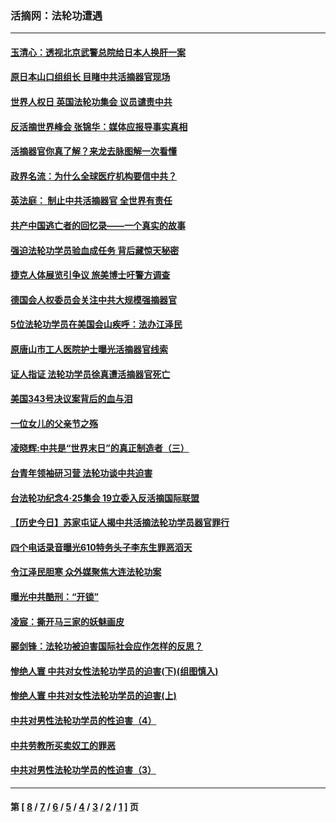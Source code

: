 ### 活摘网：法轮功遭遇
---
#### [玉清心：透视北京武警总院给日本人换肝一案](../../pages/nf5881/n13771978.md?08120430) 
#### [原日本山口组组长 目睹中共活摘器官现场](../../pages/nf5881/n13767360.md?08120430) 
#### [世界人权日 英国法轮功集会 议员谴责中共](../../pages/nf5881/n13431763.md?08120430) 
#### [反活摘世界峰会 张锦华：媒体应报导事实真相](../../pages/nf5881/n13278502.md?08120430) 
#### [活摘器官你真了解？来龙去脉图解一次看懂](../../pages/nf5881/n13013820.md?08120430) 
#### [政界名流：为什么全球医疗机构要信中共？](../../pages/nf5881/n11945479.md?08120430) 
#### [英法庭： 制止中共活摘器官 全世界有责任](../../pages/nf5881/n11330691.md?08120430) 
#### [共产中国逃亡者的回忆录——一个真实的故事](../../pages/nf5881/n10918649.md?08120430) 
#### [强迫法轮功学员验血成任务 背后藏惊天秘密](../../pages/nf5881/n4252384.md?08120430) 
#### [捷克人体展览引争议 旅美博士吁警方调查](../../pages/nf5881/n9429187.md?08120430) 
#### [德国会人权委员会关注中共大规模强摘器官](../../pages/nf5881/n8418950.md?08120430) 
#### [5位法轮功学员在美国会山疾呼：法办江泽民](../../pages/nf5881/n8101519.md?08120430) 
#### [原唐山市工人医院护士曝光活摘器官线索](../../pages/nf5881/n8076384.md?08120430) 
#### [证人指证 法轮功学员徐真遭活摘器官死亡](../../pages/nf5881/n8042467.md?08120430) 
#### [美国343号决议案背后的血与泪](../../pages/nf5881/n8020684.md?08120430) 
#### [一位女儿的父亲节之殇](../../pages/nf5881/n8014122.md?08120430) 
#### [凌晓辉:中共是“世界末日”的真正制造者（三）](../../pages/nf5881/n4210333.md?08120430) 
#### [台青年领袖研习营 法轮功谈中共迫害](../../pages/nf5881/n4141857.md?08120430) 
#### [台法轮功纪念4‧25集会 19立委入反活摘国际联盟](../../pages/nf5881/n4141821.md?08120430) 
#### [【历史今日】苏家屯证人揭中共活摘法轮功学员器官罪行](../../pages/nf5881/n4135912.md?08120430) 
#### [四个电话录音曝光610特务头子李东生罪恶滔天](../../pages/nf5881/n4040060.md?08120430) 
#### [令江泽民胆寒 众外媒聚焦大连法轮功案](../../pages/nf5881/n3932671.md?08120430) 
#### [曝光中共酷刑：“开锁”](../../pages/nf5881/n3889373.md?08120430) 
#### [凌宸：撕开马三家的妖魅画皮](../../pages/nf5881/n3849369.md?08120430) 
#### [郦剑锋：法轮功被迫害国际社会应作怎样的反思？](../../pages/nf5881/n3824560.md?08120430) 
#### [惨绝人寰 中共对女性法轮功学员的迫害(下)(组图慎入)](../../pages/nf5881/n3816285.md?08120430) 
#### [惨绝人寰 中共对女性法轮功学员的迫害(上)](../../pages/nf5881/n3815374.md?08120430) 
#### [中共对男性法轮功学员的性迫害（4）](../../pages/nf5881/n3769144.md?08120430) 
#### [中共劳教所买卖奴工的罪恶](../../pages/nf5881/n3769378.md?08120430) 
#### [中共对男性法轮功学员的性迫害（3）](../../pages/nf5881/n3768231.md?08120430) 

---
#### 第 [ [8](./8.md?08120430) / [7](./7.md?08120430) / [6](./6.md?08120430) / [5](./5.md?08120430) / [4](./4.md?08120430) / [3](./3.md?08120430) / [2](./2.md?08120430) / [1](./1.md?08120430) ] 页
